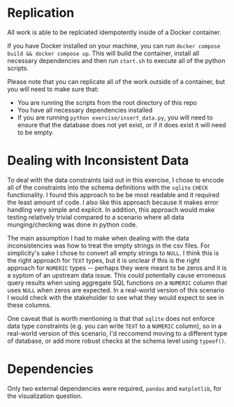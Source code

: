 # Replication

All work is able to be replciated idempotently inside of a Docker container.

If you have Docker installed on your machine, you can run `docker compose build && docker compose up`.  This will build the container, install all necessary dependencies and then run `start.sh` to execute all of the python scripts.

Please note that you can replicate all of the work outside of a container, but you will need to make sure that: 
- You are running the scripts from the root directory of this repo
- You have all necessary dependencies installed
- If you are running `python exercise/insert_data.py`, you will need to ensure that the database does not yet exist, or if it does exist it will need to be empty.

# Dealing with Inconsistent Data

To deal with the data constraints laid out in this exercise, I chose to encode all of the constraints into the schema definitions with the `sqlite` `CHECK` functionality. I found this approach to be be most readable and it required the least amount of code.  I also like this approach because it makes error handling very simple and explicit.  In addition, this approach would make testing relatively trivial compared to a scenario where all data munging/checking was done in python code.

The main assumption I had to make when dealing with the data inconsistencies was how to treat the empty strings in the csv files.  For simplicity's sake I chose to convert all empty strings to `NULL`.  I think this is the right approach for `TEXT` types, but it is unclear if this is the right approach for `NUMERIC` types -- perhaps they were meant to be zeros and it is a syptom of an upstream data issue.  This could potentially cause erroneous query results when using aggregate SQL functions on a `NUMERIC` column that uses `NULL` when zeros are expected.  In a real-world version of this scenario I would check with the stakeholder to see what they would expect to see in these columns.

One caveat that is worth mentioning is that that `sqlite` does not enforce data type constraints (e.g. you can write `TEXT` to a `NUMERIC` column), so in a real-world version of this scenario, I'd reccomend moving to a different type of database, or add more robust checks at the schema level using `typeof()`.

# Dependencies

Only two external dependencies were required, `pandas` and `matplotlib`, for the visualization question.
